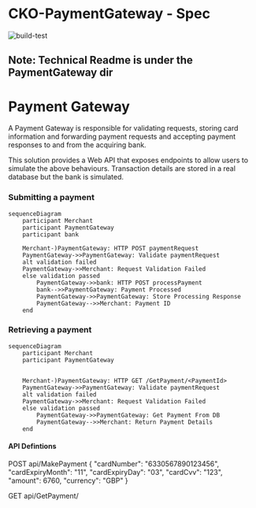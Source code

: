 # CKO-PaymentGateway - Spec

![build-test](https://github.com/francis04j/CKO-PaymentGateway/actions/workflows/payment-gateway-workflow.yml/badge.svg)

## Note: Technical Readme is under the PaymentGateway dir


# Payment Gateway
A Payment Gateway is responsible for validating requests, storing card information and forwarding
payment requests and accepting payment responses to and from the acquiring bank.

This solution provides a Web API that exposes endpoints to allow users to simulate the above behaviours.
Transaction details are stored in a real database but the bank is simulated.

### Submitting a payment
```mermaid
sequenceDiagram
    participant Merchant
    participant PaymentGateway
    participant bank

    Merchant-)PaymentGateway: HTTP POST paymentRequest
    PaymentGateway->>PaymentGateway: Validate paymentRequest
    alt validation failed
    PaymentGateway->>Merchant: Request Validation Failed
    else validation passed
        PaymentGateway->>bank: HTTP POST processPayment
        bank-->>PaymentGateway: Payment Processed
        PaymentGateway->>PaymentGateway: Store Processing Response
        PaymentGateway-->>Merchant: Payment ID
    end
   ```

### Retrieving a payment
```mermaid
sequenceDiagram
    participant Merchant
    participant PaymentGateway


    Merchant-)PaymentGateway: HTTP GET /GetPayment/<PaymentId>
    PaymentGateway->>PaymentGateway: Validate paymentRequest
    alt validation failed
    PaymentGateway->>Merchant: Request Validation Failed
    else validation passed
        PaymentGateway->>PaymentGateway: Get Payment From DB
        PaymentGateway-->>Merchant: Return Payment Details
    end
   ```
   
#### API Defintions

POST api/MakePayment
{
  "cardNumber": "6330567890123456",
  "cardExpiryMonth": "11",
  "cardExpiryDay": "03",
  "cardCvv": "123",
  "amount": 6760,
  "currency": "GBP"
}

GET api/GetPayment/<PaymentId>

